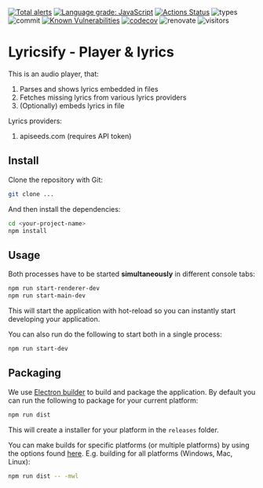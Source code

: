 [![Total alerts](https://img.shields.io/lgtm/alerts/g/yoavain/lyricsify.svg?logo=lgtm&logoWidth=18)](https://lgtm.com/projects/g/yoavain/lyricsify/alerts/)
[![Language grade: JavaScript](https://img.shields.io/lgtm/grade/javascript/g/yoavain/lyricsify.svg?logo=lgtm&logoWidth=18)](https://lgtm.com/projects/g/yoavain/lyricsify/context:javascript)
[![Actions Status](https://github.com/yoavain/lyricsify/workflows/Node%20CI/badge.svg)](https://github.com/yoavain/lyricsify/actions)
![types](https://img.shields.io/npm/types/typescript.svg)
![commit](https://img.shields.io/github/last-commit/yoavain/lyricsify.svg)
[![Known Vulnerabilities](https://snyk.io//test/github/yoavain/lyricsify/badge.svg?targetFile=package.json)](https://snyk.io//test/github/yoavain/lyricsify?targetFile=package.json)
[![codecov](https://codecov.io/gh/yoavain/lyricsify/branch/master/graph/badge.svg)](https://codecov.io/gh/yoavain/lyricsify)
![renovate](https://badges.renovateapi.com/github/yoavain/lyricsify)
![visitors](https://visitor-badge.glitch.me/badge?page_id=yoavain.lyricsify)
# Lyricsify -  Player & lyrics

This is an audio player, that:
1. Parses and shows lyrics embedded in files
2. Fetches missing lyrics from various lyrics providers
3. (Optionally) embeds lyrics in file

Lyrics providers:
1. apiseeds.com (requires API token)   

## Install
Clone the repository with Git:

```bash
git clone ...
```

And then install the dependencies:

```bash
cd <your-project-name>
npm install
```

## Usage
Both processes have to be started **simultaneously** in different console tabs:

```bash
npm run start-renderer-dev
npm run start-main-dev
```

This will start the application with hot-reload so you can instantly start developing your application.

You can also run do the following to start both in a single process:

```bash
npm run start-dev
```

## Packaging
We use [Electron builder](https://www.electron.build/) to build and package the application. By default you can run the following to package for your current platform:

```bash
npm run dist
```

This will create a installer for your platform in the `releases` folder.

You can make builds for specific platforms (or multiple platforms) by using the options found [here](https://www.electron.build/cli). E.g. building for all platforms (Windows, Mac, Linux):

```bash
npm run dist -- -mwl
```
